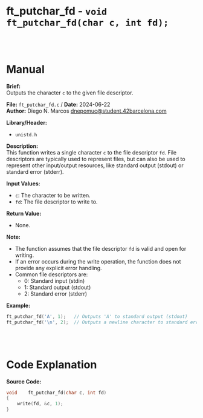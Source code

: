 # ft_putchar_fd - `void ft_putchar_fd(char c, int fd);`
<br>
<br>

# Manual
**Brief:**  
Outputs the character `c` to the given file descriptor.

**File:** `ft_putchar_fd.c` / **Date:** 2024-06-22  
**Author:** Diego N. Marcos <dnepomuc@student.42barcelona.com>

**Library/Header:**  
* `unistd.h`

**Description:**  
This function writes a single character `c` to the file descriptor `fd`. File descriptors are typically used to represent files, but can also be used to represent other input/output resources, like standard output (stdout) or standard error (stderr).

**Input Values:**  
* `c`: The character to be written.
* `fd`: The file descriptor to write to.

**Return Value:**  
* None.

**Note:**  
- The function assumes that the file descriptor `fd` is valid and open for writing.
- If an error occurs during the write operation, the function does not provide any explicit error handling.
- Common file descriptors are:
    - 0: Standard input (stdin)
    - 1: Standard output (stdout)
    - 2: Standard error (stderr)

**Example:**  
```c
ft_putchar_fd('A', 1);   // Outputs 'A' to standard output (stdout)
ft_putchar_fd('\n', 2);  // Outputs a newline character to standard error (stderr)
```

<br>
<br>

# Code Explanation
**Source Code:**
``` C
void	ft_putchar_fd(char c, int fd)
{
	write(fd, &c, 1);
}

```